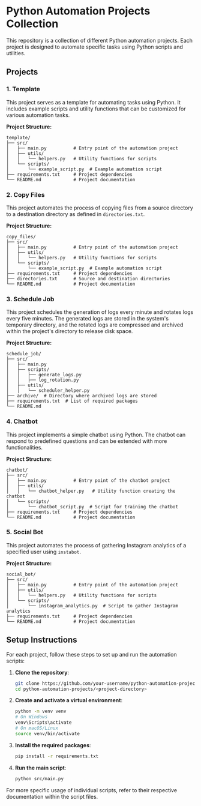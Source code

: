 # Python Automation Projects Collection

This repository is a collection of different Python automation projects. Each project is designed to automate specific tasks using Python scripts and utilities.

## Projects

### 1. Template
This project serves as a template for automating tasks using Python. It includes example scripts and utility functions that can be customized for various automation tasks.

**Project Structure:**
```
template/
├── src/
│   ├── main.py          # Entry point of the automation project
│   ├── utils/
│   │   └── helpers.py   # Utility functions for scripts
│   └── scripts/
│       └── example_script.py  # Example automation script
├── requirements.txt     # Project dependencies
└── README.md            # Project documentation
```

### 2. Copy Files
This project automates the process of copying files from a source directory to a destination directory as defined in `directories.txt`.

**Project Structure:**
```
copy_files/
├── src/
│   ├── main.py          # Entry point of the automation project
│   ├── utils/
│   │   └── helpers.py   # Utility functions for scripts
│   └── scripts/
│       └── example_script.py  # Example automation script
├── requirements.txt     # Project dependencies
├── directories.txt      # Source and destination directories
└── README.md            # Project documentation
```

### 3. Schedule Job
This project schedules the generation of logs every minute and rotates logs every five minutes. The generated logs are stored in the system's temporary directory, and the rotated logs are compressed and archived within the project's directory to release disk space.

**Project Structure:**
```
schedule_job/
├── src/
│   ├── main.py
│   ├── scripts/
│   │   ├── generate_logs.py
│   │   ├── log_rotation.py
│   ├── utils/
│   │   └── scheduler_helper.py
├── archive/  # Directory where archived logs are stored
├── requirements.txt  # List of required packages
└── README.md
```

### 4. Chatbot
This project implements a simple chatbot using Python. The chatbot can respond to predefined questions and can be extended with more functionalities.

**Project Structure:**
```
chatbot/
├── src/
│   ├── main.py          # Entry point of the chatbot project
│   ├── utils/
│   │   └── chatbot_helper.py   # Utility function creating the chatbot
│   └── scripts/
│       └── chatbot_script.py  # Script for training the chatbot
├── requirements.txt     # Project dependencies
└── README.md            # Project documentation
```

### 5. Social Bot
This project automates the process of gathering Instagram analytics of a specified user using `instabot`.

**Project Structure:**
```
social_bot/
├── src/
│   ├── main.py          # Entry point of the automation project
│   ├── utils/
│   │   └── helpers.py   # Utility functions for scripts
│   └── scripts/
│       └── instagram_analytics.py  # Script to gather Instagram analytics
├── requirements.txt     # Project dependencies
└── README.md            # Project documentation
```

## Setup Instructions

For each project, follow these steps to set up and run the automation scripts:

1. **Clone the repository**:
   ```sh
   git clone https://github.com/your-username/python-automation-projects.git
   cd python-automation-projects/<project-directory>
   ```

2. **Create and activate a virtual environment**:
   ```sh
   python -m venv venv
   # On Windows
   venv\Scripts\activate
   # On macOS/Linux
   source venv/bin/activate
   ```

3. **Install the required packages**:
   ```sh
   pip install -r requirements.txt
   ```

4. **Run the main script**:
   ```sh
   python src/main.py
   ```

For more specific usage of individual scripts, refer to their respective documentation within the script files.